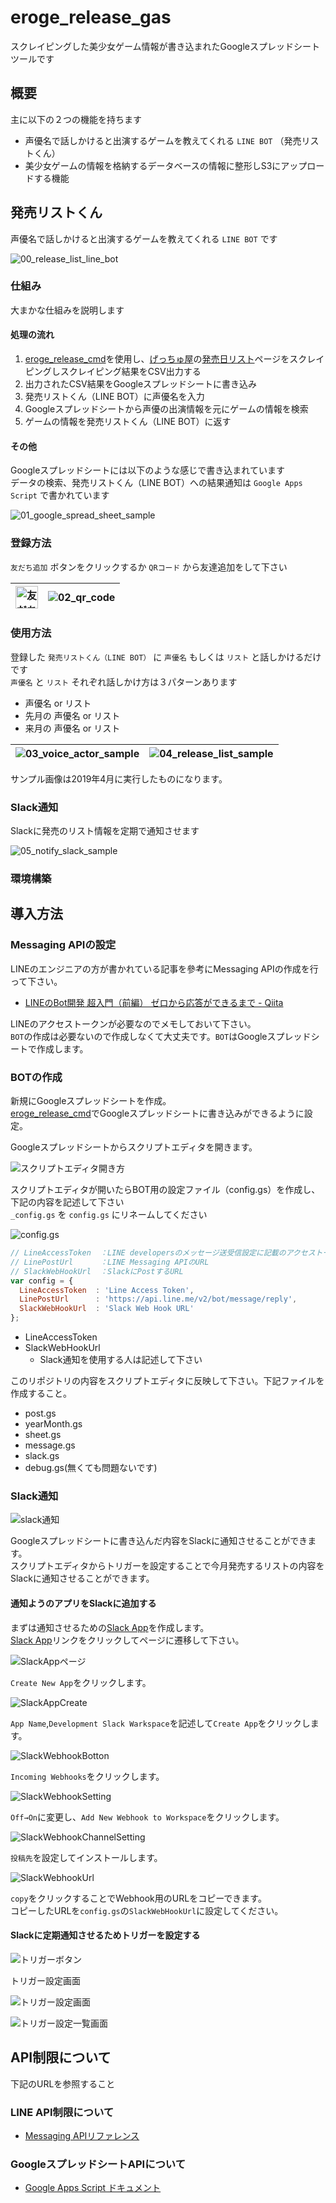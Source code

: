 # eroge_release_gas

スクレイピングした美少女ゲーム情報が書き込まれたGoogleスプレッドシートツールです

## 概要

主に以下の２つの機能を持ちます

- 声優名で話しかけると出演するゲームを教えてくれる `LINE BOT` （発売リストくん）
- 美少女ゲームの情報を格納するデータベースの情報に整形しS3にアップロードする機能

## 発売リストくん

声優名で話しかけると出演するゲームを教えてくれる `LINE BOT` です

![00_release_list_line_bot](https://raw.githubusercontent.com/dodonki1223/image_garage/master/eroge_release_gas/release_list_line_bot/readme/00_release_list_line_bot.png)

### 仕組み

大まかな仕組みを説明します

#### 処理の流れ

1. [eroge_release_cmd](https://github.com/dodonki1223/eroge_release_cmd)を使用し、[げっちゅ屋](http://www.getchu.com/top.html?gc=gc)の[発売日リスト](http://www.getchu.com/all/price.html?genre=pc_soft&year=2019&month=3&gage=&gall=all)ページをスクレイピングしスクレイピング結果をCSV出力する
2. 出力されたCSV結果をGoogleスプレッドシートに書き込み
3. 発売リストくん（LINE BOT）に声優名を入力
4. Googleスプレッドシートから声優の出演情報を元にゲームの情報を検索
5. ゲームの情報を発売リストくん（LINE BOT）に返す

#### その他

Googleスプレッドシートには以下のような感じで書き込まれています  
データの検索、発売リストくん（LINE BOT）への結果通知は `Google Apps Script` で書かれています

![01_google_spread_sheet_sample](https://raw.githubusercontent.com/dodonki1223/image_garage/master/eroge_release_gas/release_list_line_bot/readme/01_google_spread_sheet_sample.png)

### 登録方法

`友だち追加` ボタンをクリックするか `QRコード` から友達追加をして下さい

| <a href="https://line.me/R/ti/p/%40kox6824y"><img height="36" border="0" alt="友だち追加" src="https://scdn.line-apps.com/n/line_add_friends/btn/ja.png"></a> | ![02_qr_code](https://raw.githubusercontent.com/dodonki1223/image_garage/master/eroge_release_gas/release_list_line_bot/readme/02_qr_code.png) |
|:-------------------------------------------------------------------------------------------------------------------------------------------------------------:|:---------------------------------------------------------------------------------------------------------------------------------------:|

### 使用方法

登録した `発売リストくん（LINE BOT）` に `声優名` もしくは `リスト` と話しかけるだけです  
`声優名` と `リスト` それぞれ話しかけ方は３パターンあります

- 声優名 or リスト
- 先月の 声優名 or リスト
- 来月の 声優名 or リスト

| ![03_voice_actor_sample](https://raw.githubusercontent.com/dodonki1223/image_garage/master/eroge_release_gas/release_list_line_bot/readme/03_voice_actor_sample.png) | ![04_release_list_sample](https://raw.githubusercontent.com/dodonki1223/image_garage/master/eroge_release_gas/release_list_line_bot/readme/04_release_list_sample.png) |
|:-------------------------------------------------------------------------------------------------------------------------------------------------------------:|:---------------------------------------------------------------------------------------------------------------------------------------------------------------:|

サンプル画像は2019年4月に実行したものになります。

### Slack通知

Slackに発売のリスト情報を定期で通知させます

![05_notify_slack_sample](https://raw.githubusercontent.com/dodonki1223/image_garage/master/eroge_release_gas/release_list_line_bot/readme/05_notify_slack_sample.png)

### 環境構築









## 導入方法

### Messaging APIの設定

LINEのエンジニアの方が書かれている記事を參考にMessaging APIの作成を行って下さい。
- [LINEのBot開発 超入門（前編） ゼロから応答ができるまで - Qiita](https://qiita.com/nkjm/items/38808bbc97d6927837cd)  

LINEのアクセストークンが必要なのでメモしておいて下さい。  
`BOT`の作成は必要ないので作成しなくて大丈夫です。`BOT`はGoogleスプレッドシートで作成します。

### BOTの作成

新規にGoogleスプレッドシートを作成。  
[eroge_release_cmd](https://github.com/dodonki1223/eroge_release_cmd)でGoogleスプレッドシートに書き込みができるように設定。  
  
Googleスプレッドシートからスクリプトエディタを開きます。  

![スクリプトエディタ開き方](image/sample_open_script_editor.png)

スクリプトエディタが開いたらBOT用の設定ファイル（config.gs）を作成し、下記の内容を記述して下さい  
`_config.gs` を `config.gs` にリネームしてください

![config.gs](image/config_setting.png)

```javascript
// LineAccessToken  ：LINE developersのメッセージ送受信設定に記載のアクセストークン
// LinePostUrl      ：LINE Messaging APIのURL
// SlackWebHookUrl  ：SlackにPostするURL
var config = {
  LineAccessToken  : 'Line Access Token',
  LinePostUrl      : 'https://api.line.me/v2/bot/message/reply',
  SlackWebHookUrl  : 'Slack Web Hook URL'
};
```

- LineAccessToken
- SlackWebHookUrl
    - Slack通知を使用する人は記述して下さい

このリポジトリの内容をスクリプトエディタに反映して下さい。下記ファイルを作成すること。  

- post.gs
- yearMonth.gs
- sheet.gs
- message.gs
- slack.gs
- debug.gs(無くても問題ないです)

### Slack通知

![slack通知](image/sample_slack_notice.png)

Googleスプレッドシートに書き込んだ内容をSlackに通知させることができます。  
スクリプトエディタからトリガーを設定することで今月発売するリストの内容をSlackに通知させることができます。

#### 通知ようのアプリをSlackに追加する

まずは通知させるための[Slack App](https://api.slack.com/apps)を作成します。  
[Slack App](https://api.slack.com/apps)リンクをクリックしてページに遷移して下さい。

![SlackAppページ](image/slack_api_app_page.png)

`Create New App`をクリックします。  

![SlackAppCreate](image/slack_api_app_create.png)

`App Name`,`Development Slack Warkspace`を記述して`Create App`をクリックします。

![SlackWebhookBotton](image/slack_webhook_button.png)

`Incoming Webhooks`をクリックします。  

![SlackWebhookSetting](image/slack_webhook_setting.png)

`Off→On`に変更し、`Add New Webhook to Workspace`をクリックします。

![SlackWebhookChannelSetting](image/slack_webhook_channel_setting.png)

`投稿先`を設定してインストールします。

![SlackWebhookUrl](image/slack_webhook_url.png)

`copy`をクリックすることでWebhook用のURLをコピーできます。  
コピーしたURLを`config.gs`の`SlackWebHookUrl`に設定してください。  

#### Slackに定期通知させるためトリガーを設定する

![トリガーボタン](image/sample_trigger_button.png)  

トリガー設定画面

![トリガー設定画面](image/sample_trigger_setting.png)

![トリガー設定一覧画面](image/sample_trigger_page.png)

## API制限について

下記のURLを参照すること

### LINE API制限について

- [Messaging APIリファレンス](https://developers.line.biz/ja/reference/messaging-api/)

### GoogleスプレッドシートAPIについて

- [Google Apps Script ドキュメント](https://developers.google.com/apps-script/guides/services/quotas)
